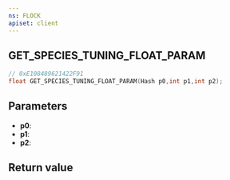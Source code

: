 ```yaml
---
ns: FLOCK
apiset: client
---
```

## GET_SPECIES_TUNING_FLOAT_PARAM

```c
// 0xE108489621422F91
float GET_SPECIES_TUNING_FLOAT_PARAM(Hash p0,int p1,int p2);
```


## Parameters
* **p0**:
* **p1**:
* **p2**:

## Return value

